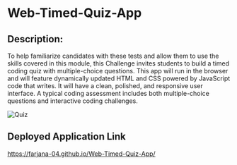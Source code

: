 # Web-Timed-Quiz-App
## Description:
To help familiarize candidates with these tests and allow them to use the skills covered in this module, this Challenge invites students to build a timed coding quiz with multiple-choice questions. This app will run in the browser and will feature dynamically updated HTML and CSS powered by JavaScript code that  writes. It will have a clean, polished, and responsive user interface. A typical coding assessment includes both multiple-choice questions and interactive coding challenges.

![Quiz](https://github.com/Farjana-04/Web-Timed-Quiz-App/assets/92415181/fbdf9151-bb23-4da3-b66e-b8be6e04b691)

## Deployed Application Link
https://farjana-04.github.io/Web-Timed-Quiz-App/
